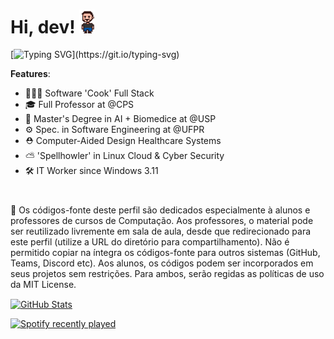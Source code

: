 <h1 align="left">Hi, dev! <img src="gif_fred_d.gif" width="25px"></h1>

[![Typing SVG](https://readme-typing-svg.demolab.com?font=Fira+Code&pause=1000&color=000000&width=435&lines=Turn+off+the+screens!)](https://git.io/typing-svg)

<b>Features</b>:
- 👨🏻‍🍳 Software 'Cook' Full Stack<br>
- 🎓 Full Professor at @CPS<br>
- 🤖 Master's Degree in AI + Biomedice at @USP<br>
- ⚙ Spec. in Software Engineering at @UFPR<br>
- ⛑️ Computer-Aided Design Healthcare Systems<br>
- ⛅ 'Spellhowler' in Linux Cloud & Cyber Security<br>
- 🛠️ IT Worker since Windows 3.11<br>

<h1 align="left"></h1>

📢 Os códigos-fonte deste perfil são dedicados especialmente à alunos e professores de cursos de Computação. Aos professores, o material pode ser reutilizado livremente em sala de aula, desde que redirecionado para este perfil (utilize a URL do diretório para compartilhamento). Não é permitido copiar na íntegra os códigos-fonte para outros sistemas (GitHub, Teams, Discord etc). Aos alunos, os códigos podem ser incorporados em seus projetos sem restrições. Para ambos, serão regidas as políticas de uso da MIT License.<br>

<a href="https://github.com/fbamuniz/fbamuniz">
  <img align="center" src="https://github-readme-stats.vercel.app/api?username=fbamuniz&show_icons=true&line_height=27&theme=default" alt="GitHub Stats"/>
</a>

[![Spotify recently played](https://spotify-recently-played-readme.vercel.app/api?user=fbamuniz)](https://open.spotify.com/user/fbamuniz)
